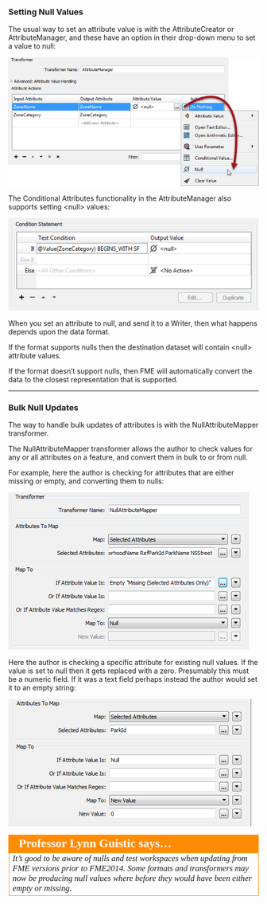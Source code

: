 ### Setting Null Values ###

The usual way to set an attribute value is with the AttributeCreator or AttributeManager, and these have an option in their drop-down menu to set a value to null:

![](./Images/Img5.21.SettingNull.png)

The Conditional Attributes functionality in the AttributeManager also supports setting &lt;null&gt; values:

![](./Images/Img5.22.SettingConditionalNull.png)

When you set an attribute to null, and send it to a Writer, then what happens depends upon the data format.

If the format supports nulls then the destination dataset will contain &lt;null&gt; attribute values.

If the format doesn’t support nulls, then FME will automatically convert the data to the closest representation that is supported.

---

### Bulk Null Updates ###

The way to handle bulk updates of attributes is with the NullAttributeMapper transformer.

The NullAttributeMapper transformer allows the author to check values for any or all attributes on a feature, and convert them in bulk to or from null.

For example, here the author is checking for attributes that are either missing or empty, and converting them to nulls:

![](./Images/Img5.23.NullAttrMapperExample1.png)

Here the author is checking a specific attribute for existing null values. If the value is set to null then it gets replaced with a zero. Presumably this must be a numeric field. If it was a text field perhaps instead the author would set it to an empty string:

![](./Images/Img5.24.NullAttrMapperExample2.png)

<table style="border-spacing: 0px">
<tr>
<td style="vertical-align:middle;background-color:darkorange;border: 2px solid darkorange">
<i class="fa fa-quote-left fa-lg fa-pull-left fa-fw" style="color:white;padding-right: 12px;vertical-align:text-top"></i>
<span style="color:white;font-size:x-large;font-weight: bold;font-family:serif">Professor Lynn Guistic says…</span>
</td>
</tr>

<tr>
<td style="border: 1px solid darkorange">
<span style="font-family:serif; font-style:italic; font-size:larger">
 It’s good to be aware of nulls and test workspaces when updating from FME versions prior to FME2014. Some formats and transformers may now be producing null values where before they would have been either empty
or missing.
</span>
</td>
</tr>
</table>

